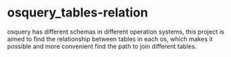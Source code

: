 # osquery_tables-relation
osquery has different schemas in different operation systems, this project is aimed to find the relationship between tables in each os, which makes it possible and more convenient find  the path to join different tables.
